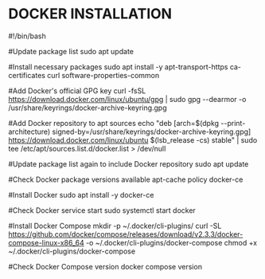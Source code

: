 # DOCKER INSTALLATION


 #!/bin/bash

#Update package list
sudo apt update

#Install necessary packages
sudo apt install -y apt-transport-https ca-certificates curl software-properties-common

#Add Docker's official GPG key
curl -fsSL https://download.docker.com/linux/ubuntu/gpg | sudo gpg --dearmor -o /usr/share/keyrings/docker-archive-keyring.gpg

#Add Docker repository to apt sources
echo "deb [arch=$(dpkg --print-architecture) signed-by=/usr/share/keyrings/docker-archive-keyring.gpg] https://download.docker.com/linux/ubuntu $(lsb_release -cs) stable" | sudo tee /etc/apt/sources.list.d/docker.list > /dev/null

#Update package list again to include Docker repository
sudo apt update

#Check Docker package versions available
apt-cache policy docker-ce

#Install Docker
sudo apt install -y docker-ce

#Check Docker service start
sudo systemctl start docker

#Install Docker Compose
mkdir -p ~/.docker/cli-plugins/
curl -SL https://github.com/docker/compose/releases/download/v2.3.3/docker-compose-linux-x86_64 -o ~/.docker/cli-plugins/docker-compose
chmod +x ~/.docker/cli-plugins/docker-compose

#Check Docker Compose version
docker compose version
